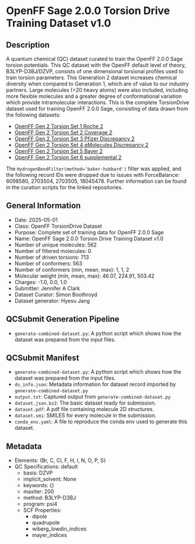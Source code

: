 # OpenFF Sage 2.0.0 Torsion Drive Training Dataset v1.0

## Description

A quantum chemical (QC) dataset curated to train the OpenFF 2.0.0 Sage torsion 
potentials. This QC dataset with the OpenFF default level of theory, B3LYP-D3BJ/DZVP, 
consists of one dimensional torsional profiles used to train torsion parameters. This Generation 2
dataset increases chemical diversity when compared to Generation 1, which are of 
value to our industry partners. Large molecules (>20 heavy atoms) were also included, 
including more flexible molecules and a greater degree of conformational variation 
which provide intramolecular interactions. This is the complete TorsionDrive dataset 
used for training OpenFF 2.0.0 Sage, consisting of data drawn from the following datasets: 

- [OpenFF Gen 2 Torsion Set 1 Roche 2](https://github.com/openforcefield/qca-dataset-submission/tree/7f8ed2ab6c8acc4521c8ca45ff4f587b20f0bcda/submissions/2020-03-23-OpenFF-Gen-2-Torsion-Set-1-Roche-2)
- [OpenFF Gen 2 Torsion Set 2 Coverage 2](https://github.com/openforcefield/qca-dataset-submission/tree/7f8ed2ab6c8acc4521c8ca45ff4f587b20f0bcda/submissions/2020-03-23-OpenFF-Gen-2-Torsion-Set-2-Coverage-2)
- [OpenFF Gen 2 Torsion Set 3 Pfizer Discrepancy 2](https://github.com/openforcefield/qca-dataset-submission/tree/7f8ed2ab6c8acc4521c8ca45ff4f587b20f0bcda/submissions/2020-03-23-OpenFF-Gen-2-Torsion-Set-3-Pfizer-Discrepancy-2)
- [OpenFF Gen 2 Torsion Set 4 eMolecules Discrepancy 2](https://github.com/openforcefield/qca-dataset-submission/tree/7f8ed2ab6c8acc4521c8ca45ff4f587b20f0bcda/submissions/2020-03-23-OpenFF-Gen-2-Torsion-Set-4-eMolecules-Discrepancy-2)
- [OpenFF Gen 2 Torsion Set 5 Bayer 2](https://github.com/openforcefield/qca-dataset-submission/tree/7f8ed2ab6c8acc4521c8ca45ff4f587b20f0bcda/submissions/2020-03-26-OpenFF-Gen-2-Torsion-Set-5-Bayer-2)
- [OpenFF Gen 2 Torsion Set 6 supplemental 2](https://github.com/openforcefield/qca-dataset-submission/tree/7f8ed2ab6c8acc4521c8ca45ff4f587b20f0bcda/submissions/2020-03-26-OpenFF-Gen-2-Torsion-Set-6-supplemental-2)

The `HydrogenBondFilter(method='baker-hubbard')` filter was applied, and the 
following record IDs were dropped due to issues with ForceBalance: 6098580, 2703504, 
2703505, 18045478. Further information can be found in the curation scripts for the 
linked repositories.

## General Information

* Date: 2025-05-01
* Class: OpenFF TorsionDrive Dataset
* Purpose: Complete set of training data for OpenFF 2.0.0 Sage
* Name: OpenFF Sage 2.0.0 Torsion Drive Training Dataset v1.0
* Number of unique molecules: 562
* Number of filtered molecules: 0
* Number of driven torsions: 713
* Number of conformers: 563
* Number of conformers (min, mean, max): 1, 1, 2
* Molecular weight (min, mean, max): 46.07, 224.91, 503.42
* Charges: -1.0, 0.0, 1.0
* Submitter: Jennifer A Clark
* Dataset Curator: Simon Boothroyd
* Dataset generator: Hyesu Jang

## QCSubmit Generation Pipeline

* `generate-combined-dataset.py`: A python script which shows how the dataset was prepared from the input files.


## QCSubmit Manifest

* `generate-combined-dataset.py`: A python script which shows how the dataset was prepared from the input files.
* `ds_info.json`: Metadata information for dataset record imported by `generate-combined-dataset.py`
* `output.txt`: Captured output from `generate-combined-dataset.py`
* `dataset.json.bz2`: The basic dataset ready for submission.
* `dataset.pdf`: A pdf file containing molecule 2D structures.
* `dataset.smi`: SMILES for every molecule in the submission.
* `conda_env.yaml`: A file to reproduce the conda env used to generate this dataset.


## Metadata

* Elements: {Br, C, Cl, F, H, I, N, O, P, S}
* QC Specifications: default
  * basis: DZVP
  * implicit_solvent: None
  * keywords: {}
  * maxiter: 200
  * method: B3LYP-D3BJ
  * program: psi4
  * SCF Properties:
    * dipole
    * quadrupole
    * wiberg_lowdin_indices
    * mayer_indices
